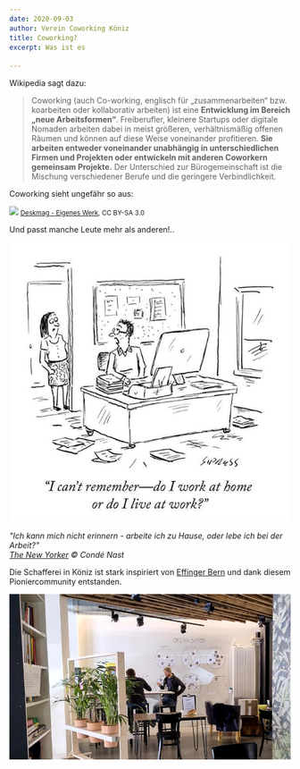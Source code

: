 ```yaml
---
date: 2020-09-03
author: Verein Coworking Köniz
title: Coworking?
excerpt: Was ist es

---
```


Wikipedia sagt dazu:

> Coworking (auch Co-working, englisch für „zusammenarbeiten“ bzw. koarbeiten oder kollaborativ arbeiten) ist eine **Entwicklung im Bereich „neue Arbeitsformen“**. Freiberufler, kleinere Startups oder digitale Nomaden arbeiten dabei in meist größeren, verhältnismäßig offenen Räumen und können auf diese Weise voneinander profitieren. **Sie arbeiten entweder voneinander unabhängig in unterschiedlichen Firmen und Projekten oder entwickeln mit anderen Coworkern gemeinsam Projekte.** Der Unterschied zur Bürogemeinschaft ist die Mischung verschiedener Berufe und die geringere Verbindlichkeit.

Coworking sieht ungefähr so aus:

![](https://upload.wikimedia.org/wikipedia/commons/8/8f/Coworking_Space_in_Berlin.jpg)
<small><a href="https://commons.wikimedia.org/w/index.php?curid=15391953">Deskmag - Eigenes Werk</a>, CC BY-SA 3.0</small>

Und passt manche Leute mehr als anderen!..

<center><img src="/uploads/liveatwork.jpg" width="500"></center>

_"Ich kann mich nicht erinnern - arbeite ich zu Hause, oder lebe ich bei der Arbeit?"<br>[The New Yorker](https://www.newyorker.com/cartoon/a20805) &copy; Condé Nast_

Die Schafferei in Köniz ist stark inspiriert von [Effinger Bern](https://effinger.ch) und dank diesem Pioniercommunity entstanden.

![](/uploads/photos/IMG_20200408_124107.jpg)
